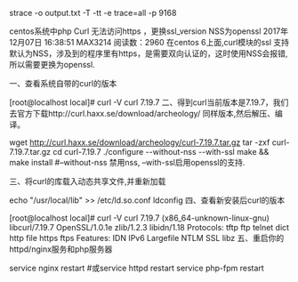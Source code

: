 strace -o output.txt -T -tt -e trace=all -p 9168

centos系统中php Curl 无法访问https ，更换ssl_version NSS为openssl
2017年12月07日 16:38:51 MAX3214 阅读数：2960
在centos 6上面,curl模块的ssl 支持默认为NSS，涉及到的程序里有https，是需要双向认证的，这时使用NSS会报错,所以需要更换为openssl.

一、查看系统自带的curl的版本

[root@localhost local]# curl -V
curl 7.19.7
二、得到curl当前版本是7.19.7，我们去官方下载http://curl.haxx.se/download/archeology/ 同样版本,然后解压、编译。

wget http://curl.haxx.se/download/archeology/curl-7.19.7.tar.gz
tar -zxf curl-7.19.7.tar.gz
cd curl-7.19.7
./configure --without-nss --with-ssl
make && make install
#–without-nss 禁用nss, –with-ssl启用openssl的支持.

三、将curl的库载入动态共享文件,并重新加载

echo "/usr/local/lib" >> /etc/ld.so.conf
ldconfig
四、查看新安装后curl的版本

[root@localhost local]# curl -V
curl 7.19.7 (x86_64-unknown-linux-gnu) libcurl/7.19.7 OpenSSL/1.0.1e zlib/1.2.3 libidn/1.18
Protocols: tftp ftp telnet dict http file https ftps
Features: IDN IPv6 Largefile NTLM SSL libz
五、重启你的httpd/nginx服务和php服务器

service nginx restart #或service httpd restart
service php-fpm restart